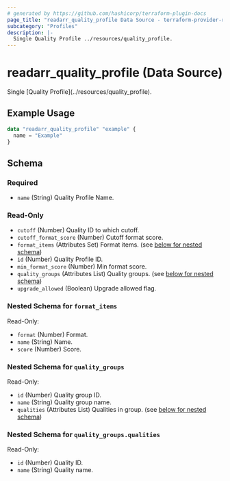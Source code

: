 ```yaml
---
# generated by https://github.com/hashicorp/terraform-plugin-docs
page_title: "readarr_quality_profile Data Source - terraform-provider-readarr"
subcategory: "Profiles"
description: |-
  Single Quality Profile ../resources/quality_profile.
---
```


# readarr_quality_profile (Data Source)

<!-- subcategory:Profiles -->Single [Quality Profile](../resources/quality_profile).

## Example Usage

```terraform
data "readarr_quality_profile" "example" {
  name = "Example"
}
```

<!-- schema generated by tfplugindocs -->
## Schema

### Required

- `name` (String) Quality Profile Name.

### Read-Only

- `cutoff` (Number) Quality ID to which cutoff.
- `cutoff_format_score` (Number) Cutoff format score.
- `format_items` (Attributes Set) Format items. (see [below for nested schema](#nestedatt--format_items))
- `id` (Number) Quality Profile ID.
- `min_format_score` (Number) Min format score.
- `quality_groups` (Attributes List) Quality groups. (see [below for nested schema](#nestedatt--quality_groups))
- `upgrade_allowed` (Boolean) Upgrade allowed flag.

<a id="nestedatt--format_items"></a>
### Nested Schema for `format_items`

Read-Only:

- `format` (Number) Format.
- `name` (String) Name.
- `score` (Number) Score.


<a id="nestedatt--quality_groups"></a>
### Nested Schema for `quality_groups`

Read-Only:

- `id` (Number) Quality group ID.
- `name` (String) Quality group name.
- `qualities` (Attributes List) Qualities in group. (see [below for nested schema](#nestedatt--quality_groups--qualities))

<a id="nestedatt--quality_groups--qualities"></a>
### Nested Schema for `quality_groups.qualities`

Read-Only:

- `id` (Number) Quality ID.
- `name` (String) Quality name.


